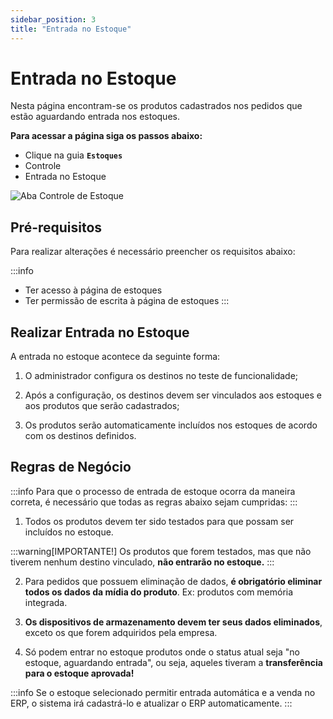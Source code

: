 ```yaml
---
sidebar_position: 3
title: "Entrada no Estoque"
---
```


# Entrada no Estoque

Nesta página encontram-se os produtos cadastrados nos pedidos que estão aguardando entrada nos estoques.

**Para acessar a página siga os passos abaixo:**

- Clique na guia **`Estoques`**
- Controle
- Entrada no Estoque

![Aba Controle de Estoque](/img/images/entrada_estoque.png)

## Pré-requisitos

Para realizar alterações é necessário preencher os requisitos abaixo:

:::info

- Ter acesso à página de estoques
- Ter permissão de escrita à página de estoques
  :::

## Realizar Entrada no Estoque

A entrada no estoque acontece da seguinte forma:

1. O administrador configura os destinos no teste de funcionalidade;

2. Após a configuração, os destinos devem ser vinculados aos estoques e aos produtos que serão cadastrados;

3. Os produtos serão automaticamente incluídos nos estoques de acordo com os destinos definidos.

## Regras de Negócio

:::info
Para que o processo de entrada de estoque ocorra da maneira correta, é necessário que todas as regras abaixo sejam cumpridas:
:::

1. Todos os produtos devem ter sido testados para que possam ser incluídos no estoque.

:::warning[IMPORTANTE!]
Os produtos que forem testados, mas que não tiverem nenhum destino vinculado, **não entrarão no estoque.**
:::

2. Para pedidos que possuem eliminação de dados, **é obrigatório eliminar todos os dados da mídia do produto**. Ex: produtos com memória integrada.

3. **Os dispositivos de armazenamento devem ter seus dados eliminados**, exceto os que forem adquiridos pela empresa.

4. Só podem entrar no estoque produtos onde o status atual seja "no estoque, aguardando entrada", ou seja, aqueles tiveram a **transferência para o estoque aprovada!**

:::info
Se o estoque selecionado permitir entrada automática e a venda no ERP, o sistema irá cadastrá-lo e atualizar o ERP automaticamente.
:::
